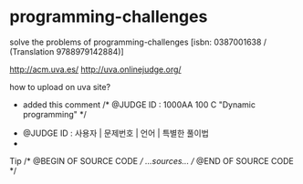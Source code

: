 programming-challenges
======================

solve the problems of programming-challenges [isbn: 0387001638 / (Translation 9788979142884)]

http://acm.uva.es/
http://uva.onlinejudge.org/

how to upload on uva site?
- added this comment
/* @JUDGE ID : 1000AA 100 C "Dynamic programming" */
 * @JUDGE ID : 사용자 | 문제번호 | 언어 | 특별한 풀이법
 * 

Tip
/* @BEGIN OF SOURCE CODE */
  ...sources...
/* @END OF SOURCE CODE */